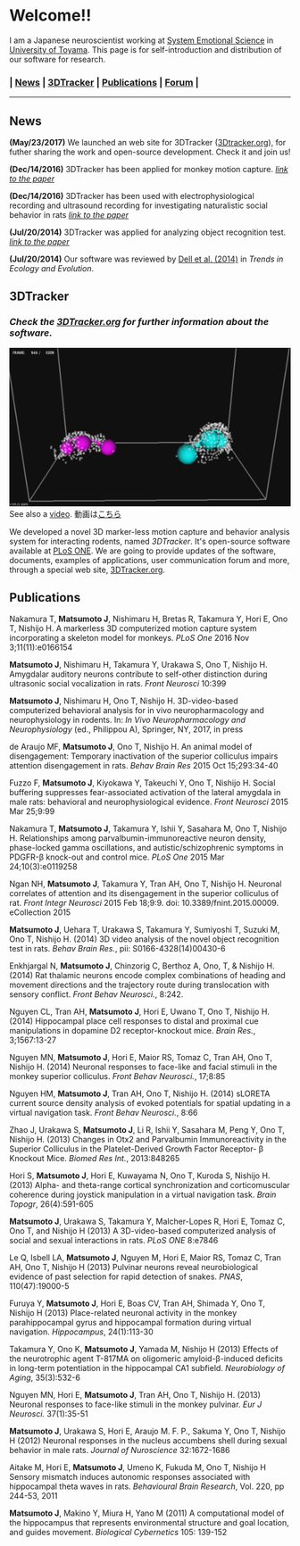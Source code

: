 # Welcome!!
I am a Japanese neuroscientist working at [System Emotional Science](http://www.med.u-toyama.ac.jp/sysemosci/) in [University of Toyama](http://www.u-toyama.ac.jp/en/index.html). This page is for self-introduction and distribution of our software for research. 

### | [News](#News) | [3DTracker](#3DTracker) | [Publications](#Publications) | [Forum](http://matsumotoj.prophpbb.com/) |

***
## <a name ="News">News

**(May/23/2017)** We launched an web site for 3DTracker ([3Dtracker.org](http://www.3dtracker.org)), for futher sharing the work and open-source development. Check it and join us!

**(Dec/14/2016)** 3DTracker has been applied for monkey motion capture. [_link to the paper_](http://journals.plos.org/plosone/article?id=10.1371/journal.pone.0166154) 

**(Dec/14/2016)** 3DTracker has been used with electrophysiological recording and ultrasound recording for investigating naturalistic social behavior in rats [_link to the paper_](http://journal.frontiersin.org/article/10.3389/fnins.2016.00399/full)  

**(Jul/20/2014)** 3DTracker was applied for analyzing object recognition test. [_link to the paper_](http://www.sciencedirect.com/science/article/pii/S0166432814004306)  

**(Jul/20/2014)** Our software was reviewed by [Dell et al. (2014)](http://www.sciencedirect.com/science/article/pii/S0169534714001074) in _Trends in Ecology and Evolution_.

## <a name ="3DTracker">3DTracker

### _Check the [3DTracker.org](http://www.3dtracker.org) for further information about the software._

![screen shot](https://github.com/MatsumotoJ/matsumotoj.github.com/blob/master/images/scrnshot_3Dm.png?raw=true)  
See also a [video](https://www.dropbox.com/s/cyldvv879n5cwf0/3Dtracker_demo.mp4?dl=1). 動画は[こちら](https://www.dropbox.com/s/cyldvv879n5cwf0/3Dtracker_demo.mp4?dl=1)

We developed a novel 3D marker-less motion capture and behavior analysis system for interacting rodents, named *3DTracker*. It's open-source software available at [PLoS ONE](http://www.plosone.org/article/info%3Adoi%2F10.1371%2Fjournal.pone.0078460). We are going to provide updates of the software, documents, examples of applications, user communication forum and more, through a special web site, [3DTracker.org](http://www.3dtracker.org). 

## <a name ="Publications">Publications
Nakamura T, **Matsumoto J**, Nishimaru H, Bretas R, Takamura Y, Hori E, Ono T, Nishijo H. A markerless 3D computerized motion capture system incorporating a skeleton model for monkeys. _PLoS One_ 2016 Nov 3;11(11):e0166154

**Matsumoto J**, Nishimaru H, Takamura Y, Urakawa S, Ono T, Nishijo H. Amygdalar auditory neurons contribute to self-other distinction during ultrasonic social vocalization in rats. _Front Neurosci_ 10:399

**Matsumoto J**, Nishimaru H, Ono T, Nishijo H. 3D-video-based computerized behavioral analysis for in vivo neuropharmacology and neurophysiology in rodents. In: _In Vivo Neuropharmacology and Neurophysiology_ (ed., Philippou A), Springer, NY, 2017, in press

de Araujo MF, **Matsumoto J**, Ono T, Nishijo H. An animal model of disengagement: Temporary inactivation of the superior colliculus impairs attention disengagement in rats. _Behav Brain Res_ 2015 Oct 15;293:34-40

Fuzzo F, **Matsumoto J**, Kiyokawa Y, Takeuchi Y, Ono T, Nishijo H. Social buffering suppresses fear-associated activation of the lateral amygdala in male rats: behavioral and neurophysiological evidence. _Front Neurosci_ 2015 Mar 25;9:99

Nakamura T, **Matsumoto J**, Takamura Y, Ishii Y, Sasahara M, Ono T, Nishijo H. Relationships among parvalbumin-immunoreactive neuron density, phase-locked gamma oscillations, and autistic/schizophrenic symptoms in PDGFR-β knock-out and control mice. _PLoS One_ 2015 Mar 24;10(3):e0119258

Ngan NH, **Matsumoto J**, Takamura Y, Tran AH, Ono T, Nishijo H. Neuronal correlates of attention and its disengagement in the superior colliculus of rat. _Front Integr Neurosci_ 2015 Feb 18;9:9. doi: 10.3389/fnint.2015.00009. eCollection 2015

**Matsumoto J**, Uehara T, Urakawa S, Takamura Y, Sumiyoshi T, Suzuki M, Ono T, Nishijo H. (2014) 3D video analysis of the novel object recognition test in rats. _Behav Brain Res._, pii: S0166-4328(14)00430-6

Enkhjargal N, **Matsumoto J**, Chinzorig C, Berthoz A, Ono, T, & Nishijo H. (2014) Rat thalamic neurons encode complex combinations of heading and movement directions and the trajectory route during translocation with sensory conflict. _Front Behav Neurosci._, 8:242.

Nguyen CL, Tran AH, **Matsumoto J**, Hori E, Uwano T, Ono T, Nishijo H. (2014) Hippocampal place cell responses to distal and proximal cue manipulations in dopamine D2 receptor-knockout mice. _Brain Res._, 3;1567:13-27

Nguyen MN, **Matsumoto J**, Hori E, Maior RS, Tomaz C, Tran AH, Ono T, Nishijo H. (2014) Neuronal responses to face-like and facial stimuli in the monkey superior colliculus. _Front Behav Neurosci._, 17;8:85

Nguyen HM, **Matsumoto J**, Tran AH, Ono T, Nishijo H. (2014) sLORETA current source density analysis of evoked potentials for spatial updating in a virtual navigation task. _Front Behav Neurosci._, 8:66

Zhao J, Urakawa S, **Matsumoto J**, Li R, Ishii Y, Sasahara M, Peng Y, Ono T, Nishijo H. (2013) Changes in Otx2 and Parvalbumin Immunoreactivity in the Superior Colliculus in the Platelet-Derived Growth Factor Receptor- β Knockout Mice. _Biomed Res Int._, 2013:848265

Hori S, **Matsumoto J**, Hori E, Kuwayama N, Ono T, Kuroda S, Nishijo H. (2013) Alpha- and theta-range cortical synchronization and corticomuscular coherence during joystick manipulation in a virtual navigation task. _Brain Topogr_, 26(4):591-605

**Matsumoto J**, Urakawa S, Takamura Y, Malcher-Lopes R, Hori E, Tomaz C, Ono T, and Nishijo H (2013) A 3D-video-based computerized analysis of social and sexual interactions in rats. _PLoS ONE_ 8:e7846

Le Q, Isbell LA, **Matsumoto J**, Nguyen M, Hori E, Maior RS, Tomaz C, Tran AH, Ono T, Nishijo H (2013)
Pulvinar neurons reveal neurobiological evidence of past selection for rapid detection of snakes.
_PNAS_, 110(47):19000-5

Furuya Y, **Matsumoto J**, Hori E, Boas CV, Tran AH, Shimada Y, Ono T, Nishijo H (2013) Place-related neuronal activity in the monkey parahippocampal gyrus and hippocampal formation during virtual navigation. _Hippocampus_, 24(1):113-30

Takamura Y, Ono K, **Matsumoto J**, Yamada M, Nishijo H (2013) Effects of the neurotrophic agent T-817MA on oligomeric amyloid-β-induced deficits in long-term potentiation in the hippocampal CA1 subfield. _Neurobiology of Aging_, 35(3):532-6

Nguyen MN, Hori E, **Matsumoto J**, Tran AH, Ono T, Nishijo H. (2013) Neuronal responses to face-like stimuli in the monkey pulvinar. _Eur J Neurosci._ 37(1):35-51

**Matsumoto J**, Urakawa S, Hori E, Araujo M. F. P., Sakuma Y, Ono T, Nishijo H (2012) Neuronal responses in the nucleus accumbens shell during sexual behavior in male rats. _Journal of Nuroscience_  32:1672-1686

Aitake M, Hori E, **Matsumoto J**, Umeno K, Fukuda M, Ono T, Nishijo H
Sensory mismatch induces autonomic responses associated with hippocampal theta waves in rats.
_Behavioural Brain Research_, Vol. 220, pp 244-53, 2011

**Matsumoto J**, Makino Y, Miura H, Yano M (2011) A computational model of the hippocampus that represents environmental structure and goal location, and guides movement. _Biological Cybernetics_ 105: 139-152

